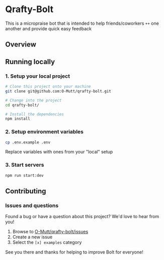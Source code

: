 # Qrafty-Bolt

This is a micropraise bot that is intended to help friends/coworkers `++` one another and provide quick easy feedback

## Overview

## Running locally

### 1. Setup your local project

```zsh
# Clone this project onto your machine
git clone git@github.com:O-Mutt/qrafty-bolt.git

# Change into the project
cd qrafty-bolt/

# Install the dependencies
npm install
```
### 2. Setup environment variables

```zsh
cp .env.example .env
```

Replace variables with ones from your "local" setup

### 3. Start servers
```zsh
npm run start:dev
```

## Contributing

### Issues and questions

Found a bug or have a question about this project? We'd love to hear from you!

1. Browse to [O-Mutt/qrafty-bolt/issues][4]
1. Create a new issue
1. Select the `[x] examples` category

See you there and thanks for helping to improve Bolt for everyone!

[1]: https://slack.dev/bolt-js/tutorial/getting-started
[2]: https://slack.dev/bolt-js/
[3]: https://slack.dev/bolt-js/tutorial/getting-started#setting-up-events
[4]: https://github.com/O-Mutt/qrafty-bolt/issues/new